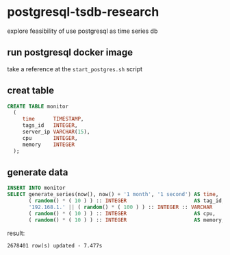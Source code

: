 # postgresql-tsdb-research
explore feasibility of use postgresql as time series db

## run postgresql docker image
take a reference at the `start_postgres.sh` script

## creat table
```sql
CREATE TABLE monitor
  (
     time      TIMESTAMP,
     tags_id   INTEGER,
     server_ip VARCHAR(15),
     cpu       INTEGER,
     memory    INTEGER
  ); 
```

## generate data

```sql
INSERT INTO monitor
SELECT generate_series(now(), now() + '1 month', '1 second') AS time,
       ( random() * ( 10 ) ) :: INTEGER                      AS tag_id,
       '192.168.1.' || ( random() * ( 100 ) ) :: INTEGER :: VARCHAR       AS server_ip,
       ( random() * ( 10 ) ) :: INTEGER                      AS cpu,
       ( random() * ( 10 ) ) :: INTEGER                      AS memory; 
```

result:
```
2678401 row(s) updated - 7.477s
```
